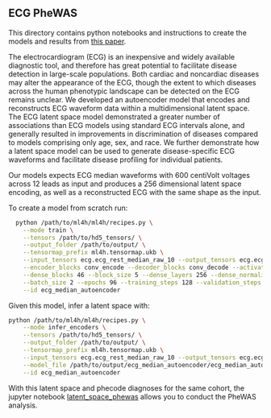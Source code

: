## ECG PheWAS
This directory contains python notebooks and instructions to create the models and results from 
[this paper](https://www.medrxiv.org/content/10.1101/2022.12.21.22283757v1).

The electrocardiogram (ECG) is an inexpensive and widely available diagnostic tool, and therefore has great potential 
to facilitate disease detection in large-scale populations. 
Both cardiac and noncardiac diseases may alter the appearance of the ECG, though the extent to which diseases across 
the human phenotypic landscape can be detected on the ECG remains unclear. 
We developed an autoencoder model that encodes and reconstructs ECG waveform data within a 
multidimensional latent space.
The ECG latent space model demonstrated a greater number of associations than ECG models using standard ECG intervals 
alone, and generally resulted in improvements in discrimination of diseases compared to models comprising 
only age, sex, and race. 
We further demonstrate how a latent space model can be used to generate disease-specific ECG waveforms and facilitate 
disease profiling for individual patients.

Our models expects ECG median waveforms with 600 centiVolt voltages across 12 leads as input and produces 
a 256 dimensional latent space encoding, as well as a reconstructed ECG with the same shape as the input.

To create a model from scratch run:
```bash
  python /path/to/ml4h/ml4h/recipes.py \
    --mode train \
    --tensors /path/to/hd5_tensors/ \
    --output_folder /path/to/output/ \
    --tensormap_prefix ml4h.tensormap.ukb \
    --input_tensors ecg.ecg_rest_median_raw_10 --output_tensors ecg.ecg_rest_median_raw_10 \
    --encoder_blocks conv_encode --decoder_blocks conv_decode --activation mish --conv_layers 23 23 \
    --dense_blocks 46 --block_size 5 --dense_layers 256 --dense_normalize layer_norm \
    --batch_size 2 --epochs 96 --training_steps 128 --validation_steps 36 --test_steps 32 --patience 64 \
    --id ecg_median_autoencoder
```

Given this model, infer a latent space with:
```bash
python /path/to/ml4h/ml4h/recipes.py \
    --mode infer_encoders \
    --tensors /path/to/hd5_tensors/ \
    --output_folder /path/to/output/ \
    --tensormap_prefix ml4h.tensormap.ukb \
    --input_tensors ecg.ecg_rest_median_raw_10 --output_tensors ecg.ecg_rest_median_raw_10 \
    --model_file /path/to/output/ecg_median_autoencoder/ecg_median_autoencoder.h5 \
    --id ecg_median_autoencoder 
```

With this latent space and phecode diagnoses for the same cohort, the jupyter notebook 
[latent_space_phewas](./latent_space_phewas.ipynb)
allows you to conduct the PheWAS analysis.

[](./ukb_phewas.png)
